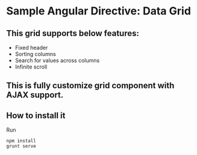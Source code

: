 # Sample Angular Directive: Data Grid

## This grid supports below features:
* Fixed header
* Sorting columns
* Search for values across columns
* Infinite scroll

## This is fully customize grid component with AJAX support.

## How to install it

Run
```
npm install
grunt serve
```

